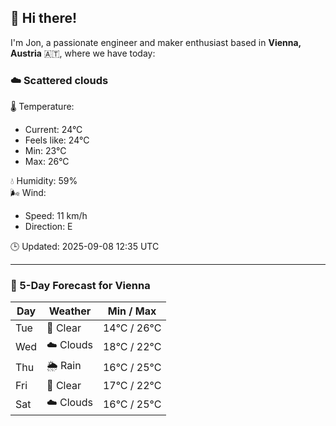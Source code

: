 ## 👋 Hi there!

I'm Jon, a passionate engineer and maker enthusiast based in **Vienna, Austria** 🇦🇹, where we have today:

### ☁️ Scattered clouds 

🌡️ Temperature: 
* Current: 24°C
* Feels like: 24°C
* Min: 23°C 
* Max: 26°C  

💧 Humidity: 59%  
🌬️ Wind: 
* Speed: 11 km/h 
* Direction: E  

🕒 Updated: 2025-09-08 12:35 UTC

---

### 📅 5-Day Forecast for Vienna

| Day | Weather | Min / Max |
|-----|---------|------------|
| Tue | 🌙 Clear | 14°C / 26°C |
| Wed | ☁️ Clouds | 18°C / 22°C |
| Thu | 🌦️ Rain | 16°C / 25°C |
| Fri | 🌙 Clear | 17°C / 22°C |
| Sat | ☁️ Clouds | 16°C / 25°C |
